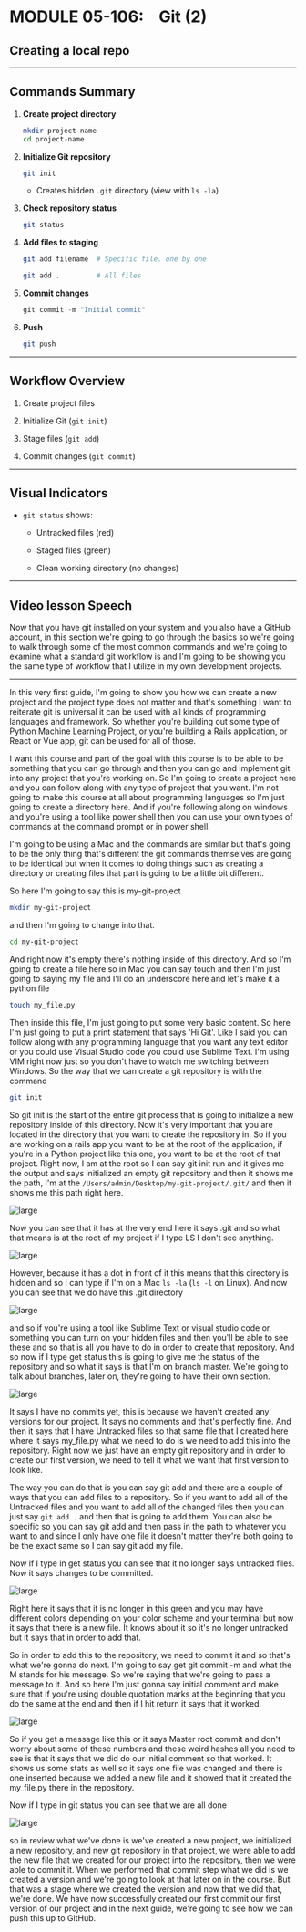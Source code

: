 # MODULE 05-106:    Git (2)

## Creating a local repo

****

## Commands Summary

1. **Create project directory**
   
   ```bash
   mkdir project-name
   cd project-name
   ```

2. **Initialize Git repository**
   
   ```bash
   git init
   ```
   
   - Creates hidden `.git` directory (view with `ls -la`)

3. **Check repository status**
   
   ```bash
   git status
   ```

4. **Add files to staging**
   
   ```bash
   git add filename  # Specific file. one by one
   
   git add .         # All files
   ```

5. **Commit changes**
   
   ```js
   git commit -m "Initial commit"
   ```

6. **Push**
   
   ```bash
   git push
   ```

****

## Workflow Overview

1. Create project files

2. Initialize Git (`git init`)

3. Stage files (`git add`)

4. Commit changes (`git commit`)

****

## Visual Indicators

- `git status` shows:
  
  - Untracked files (red)
  
  - Staged files (green)
  
  - Clean working directory (no changes)

****

## Video lesson Speech

Now that you have git installed on your system and you also have a 
GitHub account, in this section we're going to go through the basics so 
we're going to walk through some of the most common commands and we're 
going to examine what a standard git workflow is and I'm going to be 
showing you the same type of workflow that I utilize in my own 
development projects.

****

In this very first guide, I'm going to show you how we can create a new project and the project type does not matter and that's something I want to reiterate git is universal it can be used with all kinds of programming languages and framework. So whether you're building out some type of Python Machine Learning Project, or you're building a Rails application, or React or Vue app, git can be used for all of those. 

I want this course and part of the goal with this course is to be able to be something that you can go through and then you can go and implement git into any project that you're working on. So I'm going to create a project here and you can follow along with any type of project that you want. I'm not going to make this course at all about programming languages so I'm just going to create a directory here. And if you're following along on windows and you're using a tool like power shell then you can use your own types of commands at the command prompt or in power shell.

I'm going to be using a Mac and the commands are similar but that's going to be the only thing that's different the git commands themselves are going to be identical but when it comes to doing things such as creating a directory or creating files that part is going to be a little bit different.

So here I'm going to say this is my-git-project 

```bash
mkdir my-git-project
```

and then I'm going to change into that. 

```bash
cd my-git-project
```

And right now it's empty there's nothing inside of this directory. And so I'm going to create a file here so in Mac you can say touch and then I'm just going to saying my file and I'll do an underscore here and let's make it a python file 

```bash
touch my_file.py
```

Then inside this file, I'm just going to put some very basic content. So here I'm just going to put a print statement that says 'Hi Git'. Like I said you can follow along with any programming language that you want any text editor or you could use Visual Studio code you could use Sublime Text. I'm using VIM right now just so you don't have to watch me switching between Windows. So the way that we can create a git repository is with the command 

```bash
git init
```

So git init is the start of the entire git process that is going to initialize a new repository inside of this directory. Now it's very important that you are located in the directory that you want to create the repository in. So if you are working on a rails app you want to be at the root of the application, if you're in a Python project like this one, you want to be at the root of that project. Right now, I am at the root so I can say git init run and it gives me the output and says initialized an empty git repository and then it shows me the path, I'm at the `/Users/admin/Desktop/my-git-project/.git/` and then it shows me this path right here. 

![large](./05-106_IMG1.png)

Now you can see that it has at the very end here it says .git and so what that means is at the root of my project if I type LS I don't see anything. 

![large](./05-106_IMG2.png)

However, because it has a dot in front of it this means that this directory is hidden and so I can type if I'm on a Mac `ls -la` (`ls -l` on Linux). And now you can see that we do have this .git directory 

![large](./05-106_IMG3.png)

and so if you're using a tool like Sublime Text or visual studio code or something you can turn on your hidden files and then you'll be able to see these and so that is all you have to do in order to create that repository. And so now if I type get status this is going to give me the status of the repository and so what it says is that I'm on branch master. We're going to talk about branches, later on, they're going to have their own section. 

![large](./05-106_IMG4.png) 

It says I have no commits yet, this is because we haven't created any versions for our project. It says no comments and that's perfectly fine. And then it says that I have Untracked files so that same file that I created here where it says my_file.py what we need to do is we need to add this into the repository. Right now we just have an empty git repository and in order to create our first version, we need to tell it what we want that first version to look like. 

The way you can do that is you can say git add and there are a couple of ways that you can add files to a repository. So if you want to add all of the Untracked files and you want to add all of the changed files then you can just say `git add .` and then that is going to add them. You can also be specific so you can say git add and then pass in the path to whatever you want to and since I only have one file it doesn't matter they're both going to be the exact same so I can say git add my file. 

Now if I type in get status you can see that it no longer says untracked files. Now it says changes to be committed. 

![large](./05-106_IMG5.png)

Right here it says that it is no longer in this green and you may have different colors depending on your color scheme and your terminal but now it says that there is a new file. It knows about it so it's no longer untracked but it says that in order to add that. 

So in order to add this to the repository, we need to commit it and so that's what we're gonna do next. I'm going to say get git commit -m and what the M stands for his message. So we're saying that we're going to pass a message to it. And so here I'm just gonna say initial comment and make sure that if you're using double quotation marks at the beginning that you do the same at the end and then if I hit return it says that it worked. 

![large](./05-106_IMG6.png)

So if you get a message like this or it says Master root commit and don't worry about some of these numbers and these weird hashes all you need to see is that it says that we did do our initial comment so that worked. It shows us some stats as well so it says one file was changed and there is one inserted because we added a new file and it showed that it created the my_file.py there in the repository. 

Now if I type in git status you can see that we are all done 

![large](./05-106_IMG7.png)

so in review what we've done is we've created a new project, we initialized a new repository, and new git repository in that project, we were able to add the new file that we created for our project into the repository, then we were able to commit it. When we performed that commit step what we did is we created a version and we're going to look at that later on in the course. But that was a stage where we created the version and now that we did that, we're done. We have now successfully created our first commit our first version of our project and in the next guide, we're going to see how we can push this up to GitHub. 
